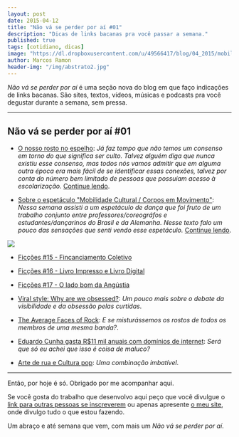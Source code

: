 ```yaml
---
layout: post
date: 2015-04-12
title: "Não vá se perder por aí #01"
description: "Dicas de links bacanas pra você passar a semana."
published: true
tags: [cotidiano, dicas]
image: "https://dl.dropboxusercontent.com/u/49566417/blog/04_2015/mobilidade%20cultural.jpg"
author: Marcos Ramon
header-img: "/img/abstrato2.jpg"
---
```


*Não vá se perder por aí* é uma seção nova do blog em que faço indicações de links bacanas. São sites, textos, vídeos, músicas e podcasts pra você degustar durante a semana, sem pressa.

---

## Não vá se perder por aí #01

- [O nosso rosto no espelho](https://medium.com/@mrtollens/o-nosso-rosto-no-espelho-2e5d9778d33): <i>Já faz tempo que não temos um consenso em torno do que significa ser culto. Talvez alguém diga que nunca existiu esse consenso, mas todos nós vamos admitir que em alguma outra época era mais fácil de se identificar essas conexões, talvez por conta do número bem limitado de pessoas que possuíam acesso à escolarização.</i> [Continue lendo](https://medium.com/@mrtollens/o-nosso-rosto-no-espelho-2e5d9778d33).

- [Sobre o espetáculo "Mobilidade Cultural / Corpos em Movimento"](http://www.marcosramon.net/blog/sobre-o-espetaculo-mobilidade-cultural-corpos-em-movimentos): <i> Nessa semana assisti a um espetáculo de dança que foi fruto de um trabalho conjunto entre professores/coreográfos e estudantes/dançarinos do Brasil e da Alemanha. Nesse texto falo um pouco das sensações que senti vendo esse espetáculo.</i> [Continue lendo](http://www.marcosramon.net/blog/sobre-o-espetaculo-mobilidade-cultural-corpos-em-movimentos).

<img src="https://dl.dropboxusercontent.com/u/49566417/blog/04_2015/mobilidade%20cultural.jpg">

- [Ficções #15 - Fincanciamento Coletivo](http://www.marcosramon.net/ficcoes/ficcoes-15-financiamento-coletivo)
 
- [Ficções #16 - Livro Impresso e Livro Digital](http://www.marcosramon.net/ficcoes/ficcoes-16-livro-impresso-e-digital0)
 
- [Ficções #17 - O lado bom da Angústia](http://www.marcosramon.net/ficcoes//fices-17-o-lado-bom-angstia)
 
- [Viral style: Why are we obsessed?](http://www.bbc.com/culture/story/20150408-viral-style-why-are-we-obsessed?ocid=global_culture_rss): <i> Um pouco mais sobre o debate da visibilidade e da obsessão pelas curtidas</i>.

- [The Average Faces of Rock](http://flip.it/sev10): <i>E se misturássemos os rostos de todos os membros de uma mesma banda?</i>.

- [Eduardo Cunha gasta R$11 mil anuais com domínios de internet](https://tecnoblog.net/176267/eduardo-cunha-dominios/): <i> Será que só eu achei que isso é coisa de maluco?</i>

- [Arte de rua e Cultura pop](http://www.zupi.com.br/arte-de-rua-e-cultura-pop-as-criacoes-de-antoine-tavaglione/): <i>Uma combinação imbatível</i>.

---

Então, por hoje é só. Obrigado por me acompanhar aqui.

Se você gosta do trabalho que desenvolvo aqui peço que você divulgue o [link para outras pessoas se inscreverem](http://eepurl.com/M7pQn) ou apenas apresente [o meu site](http://www.marcosramon.net/), onde divulgo tudo o que estou fazendo.

Um abraço e até semana que vem, com mais um *Não vá se perder por aí*.
